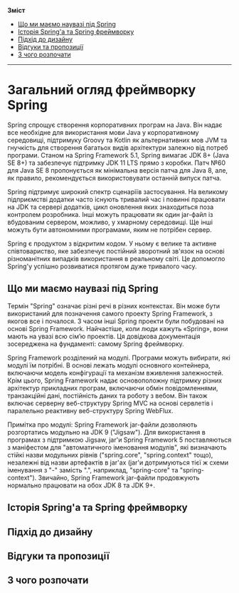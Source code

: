 **Зміст**
* [Що ми маємо наувазі під Spring](#що-ми-маємо-наувазі-під-spring)
* [Історія Spring'а та Spring фреймворку](#історія-springа-та-spring-фреймворку)
* [Підхід до дизайну](#підхід-до-дизайну)
* [Відгуки та пропозиції](#відгуки-та-пропозиції)
* [З чого розпочати](#з-чого-розпочати)

---

# Загальний огляд фреймворку Spring 

Spring спрощує створення корпоративних програм на Java. Він надає все необхідне для використання мови Java у корпоративному середовищі, підтримуку Groovy та Kotlin як альтернативних мов JVM та гнучкість для створення багатьох видів архітектури залежно від потреб програми. Станом на Spring Framework 5.1, Spring вимагає JDK 8+ (Java SE 8+) та забезпечує підтримку JDK 11 LTS прямо з коробки. Патч №60 для Java SE 8 пропонується як мінімальна версія патча для Java 8, але, як правило, рекомендується використовувати останній випуск патча.

Spring підтримує широкий спектр сценаріїв застосування. На великому підприємстві додатки часто існують тривалий час і повинні працювати на JDK та сервері додатків, цикл оновлення яких знаходиться поза контролем розробника. Інші можуть працювати як один jar-файл із вбудованим сервером, можливо, у хмарному середовищі. Ще інші можуть бути автономними програмами, яким не потрібен сервер.

Spring є продуктом з відкритим кодом. У ньому є велике та активне співтовариство, яке забезпечує постійний зворотний зв'язок на основі різноманітних випадків використання в реальному світі. Це допомогло Spring'у успішно розвиватися протягом дуже тривалого часу.

## Що ми маємо наувазі під Spring

Термін "Spring" означає різні речі в різних контекстах. Він може бути використаний для позначення самого проекту Spring Framework, з якогов все і почалося. З часом інші Spring проекти були побудовані на основі Spring Framework. Найчастіше, коли люди кажуть «Spring», вони мають на увазі всю сім’ю проектів. Ця довідкова документація зосереджена на фундаменті: самому Spring фреймворку.

Spring Framework розділений на модулі. Програми можуть вибирати, які модулі їм потрібні. В основі лежать модулі основного контейнера, включаючи модель конфігурації та механізм вживлення залежностей. Крім цього, Spring Framework надає основоположну підтримку різних архітектур прикладних програм, включаючи обмін повідомленнями, транзакційні дані, постійність даних та роботу з вебом. Він також включає серверну веб-структуру Spring MVC на основі сервлетів і паралельно реактивну веб-структуру Spring WebFlux.

Примітка про модулі: Spring Framework jar-файли дозволяють розгортатись модульно на JDK 9 ("Jigsaw"). Для використання в програмах з підтримкою Jigsaw, jar'и Spring Framework 5 поставляються з маніфестом для "автоматичного іменовання модулів", які визначають стійкі назви модульних рівнів ("spring.core", "spring.context" тощо), незалежні від назви артефактів в jar'ах (jar'и дотримуються тієї ж схеми іменування з "-" замість ".", наприклад, "spring-core" та "spring-context"). Звичайно, Spring Framework jar-файли продовжують нормально працювати на обох JDK 8 та JDK 9+.

## Історія Spring'а та Spring фреймворку

## Підхід до дизайну

## Відгуки та пропозиції

## З чого розпочати
